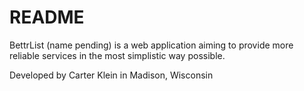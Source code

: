 # README

BettrList (name pending) is a web application aiming to provide more reliable services in the most simplistic way possible.

Developed by Carter Klein in Madison, Wisconsin
